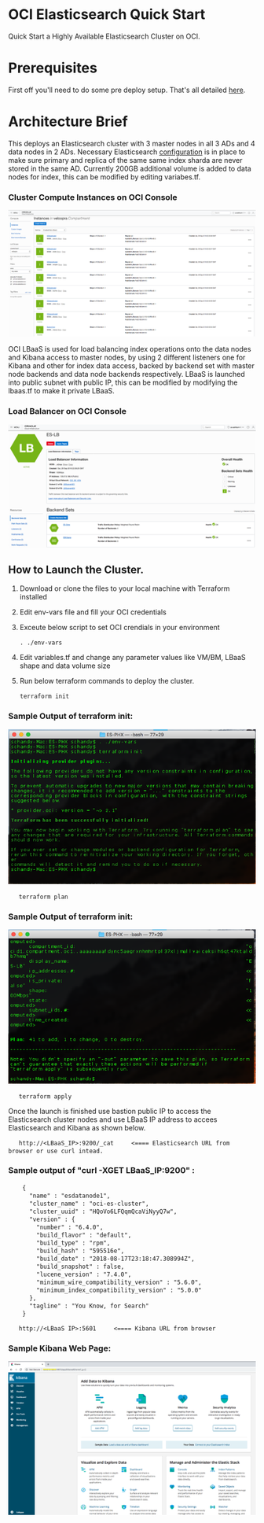 # OCI Elasticsearch Quick Start

Quick Start a Highly Available Elasticsearch Cluster on OCI. 

# Prerequisites
First off you'll need to do some pre deploy setup.  That's all detailed [here](https://github.com/cloud-partners/oci-prerequisites).

# Architecture Brief
This deploys an Elasticsearch cluster with 3 master nodes in all 3 ADs and 4 data nodes in 2 ADs. Necessary Elasticsearch [configuration](https://www.elastic.co/guide/en/elasticsearch/reference/current/allocation-awareness.html) is in place to make sure primary and replica of the same same index sharda are never stored in the same AD. Currently 200GB additional volume is added to data nodes for index, this can be modified by editing variabes.tf.

### Cluster Compute Instances on OCI Console

![](./images/ClusterNodes.png)

OCI LBaaS is used for load balancing index operations onto the data nodes and Kibana access to master nodes, by using 2 different listeners one for Kibana and other for index data access, backed by backend set with master node backends and data node backends respectively. LBaaS is launched into public subnet with public IP, this can be modified by modifying the lbaas.tf to make it private LBaaS.

### Load Balancer on OCI Console

![](./images/LBaaSscreen.png)

## How to Launch the Cluster.
1. Download or clone the files to your local machine with Terraform installed 
2. Edit env-vars file and fill your OCI credentials
3. Exceute below script to set OCI crendials in your environment 

       . ./env-vars

4. Edit variables.tf and change any parameter values like VM/BM, LBaaS shape and data volume size
5. Run below terraform commands to deploy the cluster.
   
       terraform init
       
### Sample Output of terraform init:

![](./images/TerraInit.png)

       terraform plan

### Sample Output of terraform init:

![](./images/TerraPlan.png)

       terraform apply
   
    
Once the launch is finished use bastion public IP to access the Elasticsearch cluster nodes and use LBaaS IP address to accees 
Elasticsearch and Kibana as shown below.

       http://<LBaaS_IP>:9200/_cat     <==== Elasticsearch URL from browser or use curl intead.

### Sample output of "curl -XGET LBaaS_IP:9200" :
       
   ```
       {
         "name" : "esdatanode1",
         "cluster_name" : "oci-es-cluster",
         "cluster_uuid" : "HQoVo6LFQqmQcaViNyyQ7w",
         "version" : {
           "number" : "6.4.0",
           "build_flavor" : "default",
           "build_type" : "rpm",
           "build_hash" : "595516e",
           "build_date" : "2018-08-17T23:18:47.308994Z",
           "build_snapshot" : false,
           "lucene_version" : "7.4.0",
           "minimum_wire_compatibility_version" : "5.6.0",
           "minimum_index_compatibility_version" : "5.0.0"
         },
         "tagline" : "You Know, for Search"
       }
   ```

       http://<LBaaS IP>:5601     <==== Kibana URL from browser 
      
### Sample Kibana Web Page:

![](./images/KibanaScreen.png)

